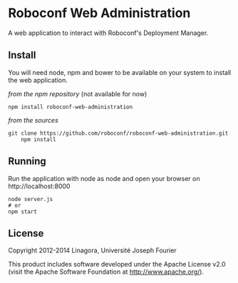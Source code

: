 # Roboconf Web Administration

A web application to interact with Roboconf's Deployment Manager.  

## Install

You will need node, npm and bower to be available on your system to install the web application.

*from the npm repository* (not available for now)

    npm install roboconf-web-administration

*from the sources*

    git clone https://github.com/roboconf/roboconf-web-administration.git
		npm install

## Running

Run the application with node as node and open your browser on http://localhost:8000

    node server.js
    # or
    npm start

## License

Copyright 2012-2014 Linagora, Université Joseph Fourier

This product includes software developed under the Apache License v2.0
(visit the Apache Software Foundation at http://www.apache.org/).

